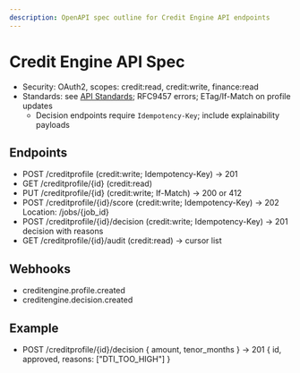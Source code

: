 ```yaml
---
description: OpenAPI spec outline for Credit Engine API endpoints
---
```


# Credit Engine API Spec
- Security: OAuth2, scopes: credit:read, credit:write, finance:read
- Standards: see [API Standards](STANDARDS.md); RFC9457 errors; ETag/If-Match on profile updates
	- Decision endpoints require `Idempotency-Key`; include explainability payloads

## Endpoints
- POST /creditprofile (credit:write; Idempotency-Key) -> 201
- GET /creditprofile/{id} (credit:read)
- PUT /creditprofile/{id} (credit:write; If-Match) -> 200 or 412
- POST /creditprofile/{id}/score (credit:write; Idempotency-Key) -> 202 Location: /jobs/{job_id}
- POST /creditprofile/{id}/decision (credit:write; Idempotency-Key) -> 201 decision with reasons
- GET /creditprofile/{id}/audit (credit:read) -> cursor list

## Webhooks
- creditengine.profile.created
- creditengine.decision.created

## Example
- POST /creditprofile/{id}/decision { amount, tenor_months } -> 201 { id, approved, reasons: ["DTI_TOO_HIGH"] }
